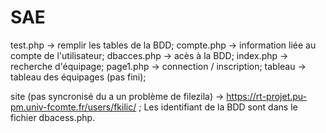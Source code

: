 # SAE
test.php -> remplir les tables de la BDD;
compte.php -> information liée au compte de l'utilisateur;
dbacces.php -> acès à la BDD;
index.php -> recherche d'équipage;
page1.php -> connection / inscription;
tableau -> tableau des équipages (pas fini);


site (pas syncronisé du a un problème de filezila) -> https://rt-projet.pu-pm.univ-fcomte.fr/users/fkilic/ ;
Les identifiant de la BDD sont dans le fichier dbacess.php.
